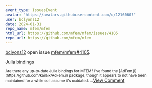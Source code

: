 ```yaml
---
event_type: IssuesEvent
avatar: "https://avatars.githubusercontent.com/u/1216060?"
user: bclyons12
date: 2024-01-31
repo_name: mfem/mfem
html_url: https://github.com/mfem/mfem/issues/4105
repo_url: https://github.com/mfem/mfem
---
```


<a href='https://github.com/bclyons12' target='_blank'>bclyons12</a> open issue <a href='https://github.com/mfem/mfem/issues/4105' target='_blank'>mfem/mfem#4105</a>.

<p>Julia bindings</p><small>Are there any up-to-date Julia bindings for MFEM? I've found the [AdFem.jl](https://github.com/kailaix/AdFem.jl) package, though it appears to not have been maintained for a while so I assume it's outdated. ...</small><a href='https://github.com/mfem/mfem/issues/4105' target='_blank'>View Comment</a>
